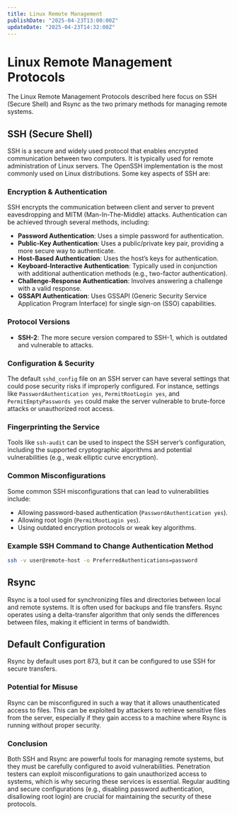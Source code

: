 ```yaml
---
title: Linux Remote Management
publishDate: "2025-04-23T13:00:00Z"
updateDate: "2025-04-23T14:32:00Z"
---
```


# Linux Remote Management Protocols

The Linux Remote Management Protocols described here focus on SSH (Secure Shell) and Rsync as the two primary methods for managing remote systems.

## SSH (Secure Shell)

SSH is a secure and widely used protocol that enables encrypted communication between two computers. It is typically used for remote administration of Linux servers. The OpenSSH implementation is the most commonly used on Linux distributions. Some key aspects of SSH are:

### Encryption & Authentication

SSH encrypts the communication between client and server to prevent eavesdropping and MITM (Man-In-The-Middle) attacks. Authentication can be achieved through several methods, including:

- **Password Authentication**: Uses a simple password for authentication.
- **Public-Key Authentication**: Uses a public/private key pair, providing a more secure way to authenticate.
- **Host-Based Authentication**: Uses the host’s keys for authentication.
- **Keyboard-Interactive Authentication**: Typically used in conjunction with additional authentication methods (e.g., two-factor authentication).
- **Challenge-Response Authentication**: Involves answering a challenge with a valid response.
- **GSSAPI Authentication**: Uses GSSAPI (Generic Security Service Application Program Interface) for single sign-on (SSO) capabilities.

### Protocol Versions

- **SSH-2**: The more secure version compared to SSH-1, which is outdated and vulnerable to attacks.

### Configuration & Security

The default `sshd_config` file on an SSH server can have several settings that could pose security risks if improperly configured. For instance, settings like `PasswordAuthentication yes`, `PermitRootLogin yes`, and `PermitEmptyPasswords yes` could make the server vulnerable to brute-force attacks or unauthorized root access.

### Fingerprinting the Service

Tools like `ssh-audit` can be used to inspect the SSH server’s configuration, including the supported cryptographic algorithms and potential vulnerabilities (e.g., weak elliptic curve encryption).

### Common Misconfigurations

Some common SSH misconfigurations that can lead to vulnerabilities include:

- Allowing password-based authentication (`PasswordAuthentication yes`).
- Allowing root login (`PermitRootLogin yes`).
- Using outdated encryption protocols or weak key algorithms.

### Example SSH Command to Change Authentication Method

```bash
ssh -v user@remote-host -o PreferredAuthentications=password
```

## Rsync

Rsync is a tool used for synchronizing files and directories between local and remote systems. It is often used for backups and file transfers. Rsync operates using a delta-transfer algorithm that only sends the differences between files, making it efficient in terms of bandwidth.

## Default Configuration

Rsync by default uses port 873, but it can be configured to use SSH for secure transfers.

### Potential for Misuse

Rsync can be misconfigured in such a way that it allows unauthenticated access to files. This can be exploited by attackers to retrieve sensitive files from the server, especially if they gain access to a machine where Rsync is running without proper security.

### Conclusion

Both SSH and Rsync are powerful tools for managing remote systems, but they must be carefully configured to avoid vulnerabilities. Penetration testers can exploit misconfigurations to gain unauthorized access to systems, which is why securing these services is essential. Regular auditing and secure configurations (e.g., disabling password authentication, disallowing root login) are crucial for maintaining the security of these protocols.

